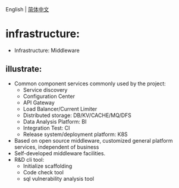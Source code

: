English | [简体中文](readme.md)



# infrastructure:


- Infrastructure: Middleware


## illustrate:

- Common component services commonly used by the project:
    - Service discovery
    - Configuration Center
    - API Gateway
    - Load Balancer/Current Limiter
    - Distributed storage: DB/KV/CACHE/MQ/DFS
    - Data Analysis Platform: BI
    - Integration Test: CI
    - Release system/deployment platform: K8S
- Based on open source middleware, customized general platform services, independent of business
- Self-developed middleware facilities.
- R&D cli tool:
    - Initialize scaffolding
    - Code check tool
    - sql vulnerability analysis tool
